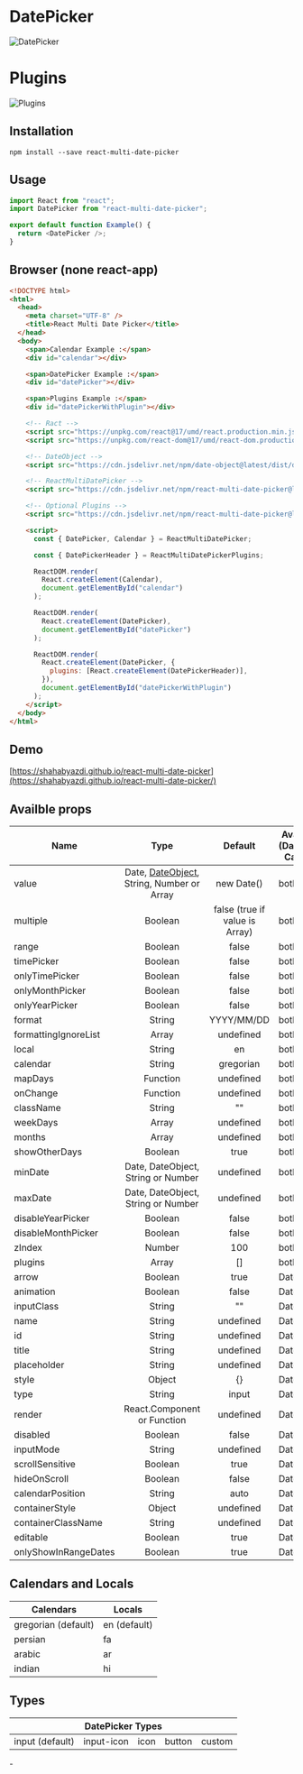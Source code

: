 # DatePicker

![DatePicker](/screenshot/screenshot.jpg?raw=true)

# Plugins

![Plugins](/screenshot/plugins.jpg?raw=true)

## Installation

```code
npm install --save react-multi-date-picker
```

## Usage

```javascript
import React from "react";
import DatePicker from "react-multi-date-picker";

export default function Example() {
  return <DatePicker />;
}
```

## Browser (none react-app)

```html
<!DOCTYPE html>
<html>
  <head>
    <meta charset="UTF-8" />
    <title>React Multi Date Picker</title>
  </head>
  <body>
    <span>Calendar Example :</span>
    <div id="calendar"></div>

    <span>DatePicker Example :</span>
    <div id="datePicker"></div>

    <span>Plugins Example :</span>
    <div id="datePickerWithPlugin"></div>

    <!-- Ract -->
    <script src="https://unpkg.com/react@17/umd/react.production.min.js"></script>
    <script src="https://unpkg.com/react-dom@17/umd/react-dom.production.min.js"></script>

    <!-- DateObject -->
    <script src="https://cdn.jsdelivr.net/npm/date-object@latest/dist/date-object.min.js"></script>

    <!-- ReactMultiDatePicker -->
    <script src="https://cdn.jsdelivr.net/npm/react-multi-date-picker@latest/build/browser.min.js"></script>

    <!-- Optional Plugins -->
    <script src="https://cdn.jsdelivr.net/npm/react-multi-date-picker@latest/build/browser_plugins.min.js"></script>

    <script>
      const { DatePicker, Calendar } = ReactMultiDatePicker;

      const { DatePickerHeader } = ReactMultiDatePickerPlugins;

      ReactDOM.render(
        React.createElement(Calendar),
        document.getElementById("calendar")
      );

      ReactDOM.render(
        React.createElement(DatePicker),
        document.getElementById("datePicker")
      );

      ReactDOM.render(
        React.createElement(DatePicker, {
          plugins: [React.createElement(DatePickerHeader)],
        }),
        document.getElementById("datePickerWithPlugin")
      );
    </script>
  </body>
</html>
```

## Demo

[https://shahabyazdi.github.io/react-multi-date-picker](https://shahabyazdi.github.io/react-multi-date-picker/)

## Availble props

| Name                 |                                             Type                                              |            Default             | Availability (DatePicker/ Calendar) |
| -------------------- | :-------------------------------------------------------------------------------------------: | :----------------------------: | ----------------------------------- |
| value                | Date, [DateObject](https://github.com/shahabyazdi/react-date-object), String, Number or Array |           new Date()           | both                                |
| multiple             |                                            Boolean                                            | false (true if value is Array) | both                                |
| range                |                                            Boolean                                            |             false              | both                                |
| timePicker           |                                            Boolean                                            |             false              | both                                |
| onlyTimePicker       |                                            Boolean                                            |             false              | both                                |
| onlyMonthPicker      |                                            Boolean                                            |             false              | both                                |
| onlyYearPicker       |                                            Boolean                                            |             false              | both                                |
| format               |                                            String                                             |           YYYY/MM/DD           | both                                |
| formattingIgnoreList |                                             Array                                             |           undefined            | both                                |
| local                |                                            String                                             |               en               | both                                |
| calendar             |                                            String                                             |           gregorian            | both                                |
| mapDays              |                                           Function                                            |           undefined            | both                                |
| onChange             |                                           Function                                            |           undefined            | both                                |
| className            |                                            String                                             |               ""               | both                                |
| weekDays             |                                             Array                                             |           undefined            | both                                |
| months               |                                             Array                                             |           undefined            | both                                |
| showOtherDays        |                                            Boolean                                            |              true              | both                                |
| minDate              |                              Date, DateObject, String or Number                               |           undefined            | both                                |
| maxDate              |                              Date, DateObject, String or Number                               |           undefined            | both                                |
| disableYearPicker    |                                            Boolean                                            |             false              | both                                |
| disableMonthPicker   |                                            Boolean                                            |             false              | both                                |
| zIndex               |                                            Number                                             |              100               | both                                |
| plugins              |                                             Array                                             |               []               | both                                |
| arrow                |                                            Boolean                                            |              true              | DatePicker                          |
| animation            |                                            Boolean                                            |             false              | DatePicker                          |
| inputClass           |                                            String                                             |               ""               | DatePicker                          |
| name                 |                                            String                                             |           undefined            | DatePicker                          |
| id                   |                                            String                                             |           undefined            | DatePicker                          |
| title                |                                            String                                             |           undefined            | DatePicker                          |
| placeholder          |                                            String                                             |           undefined            | DatePicker                          |
| style                |                                            Object                                             |               {}               | DatePicker                          |
| type                 |                                            String                                             |             input              | DatePicker                          |
| render               |                                  React.Component or Function                                  |           undefined            | DatePicker                          |
| disabled             |                                            Boolean                                            |             false              | DatePicker                          |
| inputMode            |                                            String                                             |           undefined            | DatePicker                          |
| scrollSensitive      |                                            Boolean                                            |              true              | DatePicker                          |
| hideOnScroll         |                                            Boolean                                            |             false              | DatePicker                          |
| calendarPosition     |                                            String                                             |              auto              | DatePicker                          |
| containerStyle       |                                            Object                                             |           undefined            | DatePicker                          |
| containerClassName   |                                            String                                             |           undefined            | DatePicker                          |
| editable             |                                            Boolean                                            |              true              | DatePicker                          |
| onlyShowInRangeDates |                                            Boolean                                            |              true              | DatePicker                          |

## Calendars and Locals

<table>
  <thead>
    <tr>
      <th>Calendars</th>
      <th>Locals</th>
    </tr>
  </thead>
  <tbody>
    <tr>
      <td>gregorian (default)</td>
      <td>en (default)</td>
    </tr>
    <tr>
      <td>persian</td>
      <td>fa</td>
    </tr>
    <tr>
      <td>arabic</td>
      <td>ar</td>
    </tr>
    <tr>
      <td>indian</td>
      <td>hi</td>
    </tr>
  </tbody>
</table>

## Types

<table>
  <thead>
    <tr>
      <th colSpan="5">DatePicker Types</th>
    </tr>
  </thead>
  <tbody>
    <tr>
      <td>input (default)</td>
      <td>input-icon</td>
      <td>icon</td>
      <td>button</td>
      <td>custom</td>
    </tr>
  </tbody>
</table>
-

